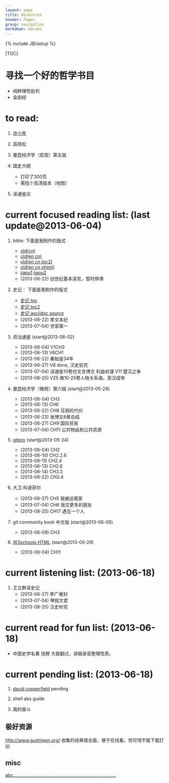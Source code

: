 ```yaml
---
layout: page
title: Resources
header: Pages
group: navigation
markdown: maruku
---
```


{% include JB/setup %}

[TOC]

# 寻找一个好的哲学书目

* 纯粹理性批判
* 金刚经
  
 
# to read:

1. [许小年](http://xuxiaonian163.blog.163.com/)
1. 高晓松
1. 曼昆经济学（宏观）第五版
1. 国史大纲
   * 打印了300页
   * 需找个高清版本（地图）
 
1. 读通鉴论
 

# current focused reading list: (last update@2013-06-04) 
 
1. bible:  下面是我制作的版式
    * [old(cn)](/docs/bible/bible-old-cn.html)
    * [old(en cn)](/docs/bible/bible-old-en-cn.html)
    * [old(en cn toc2)](/docs/bible/bible-old-en-cn\(toc2\).html)
    * [old(en cn xhtml)](/docs/bible/The_Old_Testament-my/index.html)
    * [jiapu1](/images/bible/jiapu1.jpg) [jiapu2](/images/bible/jiapu2.jpg)
    * (2013-06-22) 创世纪基本读完，暂时停滞
     
1. 史记： 下面是我制作的版式
    * [史记 toc](/docs/shiji.html)
    * [史记 toc2](/docs/shiji-toc2.html)
    * [史记 asciidoc source](/docs/benji1.txt)
    * (2013-06-22) 孝文本纪
    * (2013-07-04) 世家第一
 
1. 资治通鉴 (start@2013-06-02)  
    * (2013-06-04) V1CH3
    * (2013-06-13) V6CH1
    * (2013-06-22) 秦始皇34年
    * (2013-06-27) V8 done, 汉史前完
    * (2013-07-04) 读通鉴10卷仿文言博文 利益权谋 V11 楚汉之争
    * (2013-08-25) V25 做10-25卷人物关系谱。至汉成帝

1. 曼昆经济学（微观）第六版 (start@2013-05-28) 
    * (2013-06-04) CH3 
    * (2013-06-13) CH6
    * (2013-06-22) CH8 征税的代价
    * (2013-06-23) 发博文8章总结
    * (2013-06-27) CH9 国际贸易
    * (2013-07-04) CH11 公共物品和公共资源
     
1. [gitpro](http://git-scm.com/book) (start@2013-05-24)  
    * (2013-06-04) CH2
    * (2013-06-10) CH2.2.6
    * (2013-06-11) CH2.4
    * (2013-06-13) CH2.6
    * (2013-06-14) CH3.3
    * (2013-06-22) CH3.4

1. 大卫.科波菲尔
    * (2013-06-27) CH5 我被迫离家
    * (2013-07-04) CH6 我交更多的朋友
    * (2013-08-25) CH17 遇见一个人
     
1. git community book 中文版 (start@2013-06-09) 
    * (2013-06-09) CH3

1. [W3schools HTML](http://www.w3schools.com/html/) (start@2013-05-29)
    * (2013-06-04) CH11

# current listening list: (2013-06-18) 

1. 王立群读史记
    * (2013-06-27) 李广难封
    * (2013-07-04) 琴挑文君
    * (2013-08-25) 汉史听完
 
# current read for fun list: (2013-06-18) 

* 中国史学名著 钱穆
  大致翻过，讲稿录音整理性质。
 

# current pending list: (2013-06-18)  

1. [david copperfield](/docs/david-copperfield.txt)
    pending

1. shell abs guide 
 
1. 我的奋斗

 
## 极好资源

<http://www.gushiwen.org/> 收集的经典很全面，便于在线看，但可惜不能下载打印

## misc
 
[abc](http://www.google.com)[.](http://www.google.com)[.](http://www.google.com)[.](http://www.google.com)[.](http://www.google.com)[.](http://www.google.com)[.](http://www.google.com)[.](http://www.google.com)[.](http://www.google.com)[.](http://www.google.com)[.](http://www.google.com)[.](http://www.google.com)[.](http://www.google.com)[.](http://www.google.com)[.](http://www.google.com)[.](http://www.google.com)[.](http://www.google.com)[.](http://www.google.com)[.](http://www.google.com)[.](http://www.google.com)[.](http://www.google.com)[.](http://www.google.com)[.](http://www.google.com)[.](http://www.google.com)[.](http://www.google.com)[.](http://www.google.com)[.](http://www.google.com)[.](http://www.google.com)[.](http://www.google.com)[.](http://www.google.com)[.](http://www.google.com)[.](http://www.google.com)[.](http://www.google.com)[.](http://www.google.com)[.](http://www.google.com)[.](/hiddenproject.html)[.](http://www.google.com)[.](http://www.google.com)[.](http://www.google.com)[.](http://www.google.com)[.](http://www.google.com)[.](http://www.google.com)[.](http://www.google.com)[.](http://www.google.com)[.](http://www.google.com)[.](http://www.google.com)[.](http://www.google.com)[.](http://www.google.com)[.](http://www.google.com)[.](http://www.google.com)[.](http://www.google.com)[.](http://www.google.com)[.](http://www.google.com)[.](http://www.google.com)[.](http://www.google.com)[.](http://www.google.com)[.](http://www.google.com)[.](http://www.google.com)[.](http://www.google.com)[.](http://www.google.com)[.](http://www.google.com)[.](http://www.google.com)[.](http://www.google.com)[.](http://www.google.com)[.](http://www.google.com)[.](http://www.google.com)[.](http://www.google.com)[.](http://www.google.com)[.](http://www.google.com)[.](http://www.google.com)[.](http://www.google.com)[.](http://www.google.com)[.](http://www.google.com)[.](http://www.google.com)[.](http://www.google.com)[.](http://www.google.com)[.](http://www.google.com)[.](http://www.google.com)[.](http://www.google.com)[.](http://www.google.com)[.](http://www.google.com)
